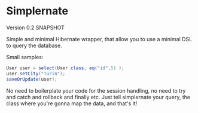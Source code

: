 Simplernate 
===========

Version 0.2 SNAPSHOT

Simple and minimal Hibernate wrapper, that allow you to use a minimal DSL to query the database.

Small samples:

```java
User user = select(User.class, eq("id",5) );
user.setCity("Turin");
saveOrUpdate(user);
```

No need to boilerplate your code for the session handling, no need to try and catch and rollback and finally etc.
Just tell simplernate your query, the class where you're gonna map the data, and that's it!
